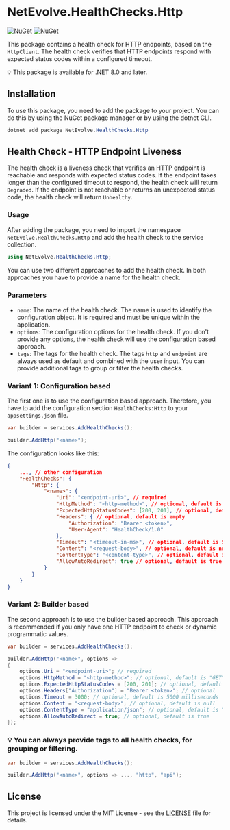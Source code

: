 # NetEvolve.HealthChecks.Http

[![NuGet](https://img.shields.io/nuget/v/NetEvolve.HealthChecks.Http?logo=nuget)](https://www.nuget.org/packages/NetEvolve.HealthChecks.Http/)
[![NuGet](https://img.shields.io/nuget/dt/NetEvolve.HealthChecks.Http?logo=nuget)](https://www.nuget.org/packages/NetEvolve.HealthChecks.Http/)

This package contains a health check for HTTP endpoints, based on the `HttpClient`.
The health check verifies that HTTP endpoints respond with expected status codes within a configured timeout.

:bulb: This package is available for .NET 8.0 and later.

## Installation
To use this package, you need to add the package to your project. You can do this by using the NuGet package manager or by using the dotnet CLI.

```powershell
dotnet add package NetEvolve.HealthChecks.Http
```

## Health Check - HTTP Endpoint Liveness
The health check is a liveness check that verifies an HTTP endpoint is reachable and responds with expected status codes.
If the endpoint takes longer than the configured timeout to respond, the health check will return `Degraded`.
If the endpoint is not reachable or returns an unexpected status code, the health check will return `Unhealthy`.

### Usage
After adding the package, you need to import the namespace `NetEvolve.HealthChecks.Http` and add the health check to the service collection.

```csharp
using NetEvolve.HealthChecks.Http;
```

You can use two different approaches to add the health check. In both approaches you have to provide a name for the health check.

### Parameters
- `name`: The name of the health check. The name is used to identify the configuration object. It is required and must be unique within the application.
- `options`: The configuration options for the health check. If you don't provide any options, the health check will use the configuration based approach.
- `tags`: The tags for the health check. The tags `http` and `endpoint` are always used as default and combined with the user input. You can provide additional tags to group or filter the health checks.

### Variant 1: Configuration based
The first one is to use the configuration based approach. Therefore, you have to add the configuration section `HealthChecks:Http` to your `appsettings.json` file.

```csharp
var builder = services.AddHealthChecks();

builder.AddHttp("<name>");
```

The configuration looks like this:

```json
{
    ..., // other configuration
    "HealthChecks": {
        "Http": {
            "<name>": {
                "Uri": "<endpoint-uri>", // required
                "HttpMethod": "<http-method>", // optional, default is "GET"
                "ExpectedHttpStatusCodes": [200, 201], // optional, default is [200]
                "Headers": { // optional, default is empty
                    "Authorization": "Bearer <token>",
                    "User-Agent": "HealthCheck/1.0"
                },
                "Timeout": "<timeout-in-ms>", // optional, default is 5000 milliseconds
                "Content": "<request-body>", // optional, default is null
                "ContentType": "<content-type>", // optional, default is "application/json"
                "AllowAutoRedirect": true // optional, default is true
            }
        }
    }
}
```

### Variant 2: Builder based
The second approach is to use the builder based approach. This approach is recommended if you only have one HTTP endpoint to check or dynamic programmatic values.

```csharp
var builder = services.AddHealthChecks();

builder.AddHttp("<name>", options =>
{
    options.Uri = "<endpoint-uri>"; // required
    options.HttpMethod = "<http-method>"; // optional, default is "GET"
    options.ExpectedHttpStatusCodes = [200, 201]; // optional, default is [200]
    options.Headers["Authorization"] = "Bearer <token>"; // optional
    options.Timeout = 3000; // optional, default is 5000 milliseconds
    options.Content = "<request-body>"; // optional, default is null
    options.ContentType = "application/json"; // optional, default is "application/json"
    options.AllowAutoRedirect = true; // optional, default is true
});
```

### :bulb: You can always provide tags to all health checks, for grouping or filtering.

```csharp
var builder = services.AddHealthChecks();

builder.AddHttp("<name>", options => ..., "http", "api");
```

## License

This project is licensed under the MIT License - see the [LICENSE](https://raw.githubusercontent.com/dailydevops/healthchecks/refs/heads/main/LICENSE) file for details.
